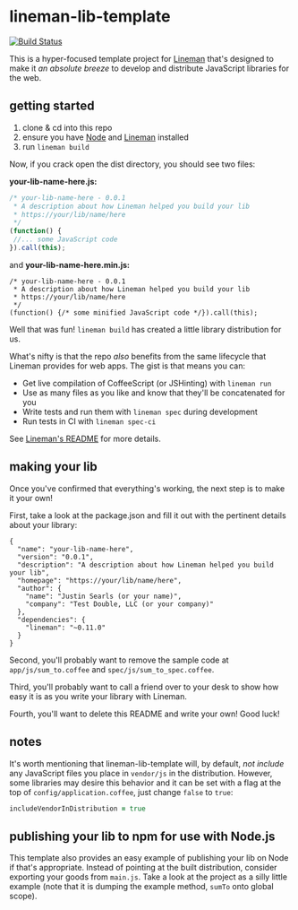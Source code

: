 # lineman-lib-template

[![Build Status](https://travis-ci.org/testdouble/lineman-lib-template.png?branch=master)](https://travis-ci.org/testdouble/lineman-lib-template)

This is a hyper-focused template project for [Lineman](http://linemanjs.org) that's designed to make it *an absolute breeze* to develop and distribute JavaScript libraries for the web.

## getting started

1. clone & cd into this repo
2. ensure you have [Node](http://nodejs.org) and [Lineman](https://github.com/testdouble/lineman#getting-started) installed
3. run `lineman build`

Now, if you crack open the dist directory, you should see two files:

**your-lib-name-here.js:**
``` javascript
/* your-lib-name-here - 0.0.1
 * A description about how Lineman helped you build your lib
 * https://your/lib/name/here
 */
(function() {
 //... some JavaScript code
}).call(this);
```
and **your-lib-name-here.min.js:**
```
/* your-lib-name-here - 0.0.1
 * A description about how Lineman helped you build your lib
 * https://your/lib/name/here
 */
(function() {/* some minified JavaScript code */}).call(this);
```

Well that was fun! `lineman build` has created a little library distribution for us.

What's nifty is that the repo *also* benefits from the same lifecycle that Lineman provides for web apps. The gist is that means you can:

* Get live compilation of CoffeeScript (or JSHinting) with `lineman run`
* Use as many files as you like and know that they'll be concatenated for you
* Write tests and run them with `lineman spec` during development
* Run tests in CI with `lineman spec-ci`

See [Lineman's README](https://github.com/testdouble/lineman#working-with-lineman) for more details.

## making your lib

Once you've confirmed that everything's working, the next step is to make it your own!

First, take a look at the package.json and fill it out with the pertinent details about your library:

```
{
  "name": "your-lib-name-here",
  "version": "0.0.1",
  "description": "A description about how Lineman helped you build your lib",
  "homepage": "https://your/lib/name/here",
  "author": {
    "name": "Justin Searls (or your name)",
    "company": "Test Double, LLC (or your company)"
  },
  "dependencies": {
    "lineman": "~0.11.0"
  }
}
```

Second, you'll probably want to remove the sample code at `app/js/sum_to.coffee` and `spec/js/sum_to_spec.coffee`.

Third, you'll probably want to call a friend over to your desk to show how easy it is as you write your library with Lineman.

Fourth, you'll want to delete this README and write your own! Good luck!

## notes

It's worth mentioning that lineman-lib-template will, by default, *not include* any JavaScript files you place in `vendor/js` in the distribution. However, some libraries may desire this behavior and it can be set with a flag at the top of `config/application.coffee`, just change `false` to `true`:

``` coffee
includeVendorInDistribution = true
```

## publishing your lib to npm for use with Node.js

This template also provides an easy example of publishing your lib on Node if that's
appropriate. Instead of pointing at the built distribution, consider exporting your
goods from `main.js`. Take a look at the project as a silly little example (note
that it is dumping the example method, `sumTo` onto global scope).
